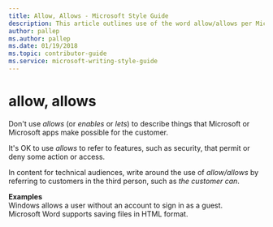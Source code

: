 ```yaml
---
title: Allow, Allows - Microsoft Style Guide
description: This article outlines use of the word allow/allows per Microsoft style guidelines, with examples.
author: pallep
ms.author: pallep
ms.date: 01/19/2018
ms.topic: contributor-guide
ms.service: microsoft-writing-style-guide
---
```


# allow, allows

Don't use *allows* (or *enables* or *lets*) to describe things that Microsoft or Microsoft apps make possible for the customer. 

It's OK to use *allows* to refer to features, such as security, that permit or deny some action or access. 

In content for technical audiences, write around the use of *allow/allows* by referring to customers in the third person, such as *the customer can*.

**Examples**  
Windows allows a user without an account to sign in as a guest.   
Microsoft Word supports saving files in HTML format. 
